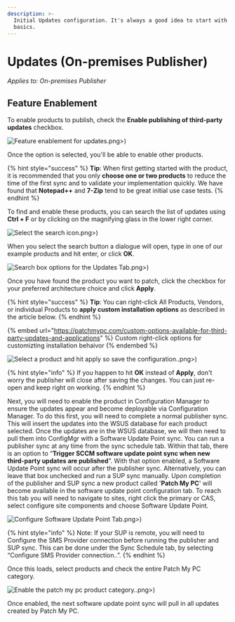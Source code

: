 ```yaml
---
description: >-
  Initial Updates configuration. It's always a good idea to start with the
  basics.
---
```


# Updates (On-premises Publisher)

_Applies to: On-premises Publisher_

## Feature Enablement&#x20;

To enable products to publish, check the **Enable publishing of third-party updates** checkbox.

![Feature enablement for updates](/_images/image-%281069 "Feature enablement for updates").png>)

Once the option is selected, you'll be able to enable other products.&#x20;

{% hint style="success" %}
**Tip**: When first getting started with the product, it is recommended that you only **choose one or two products** to reduce the time of the first sync and to validate your implementation quickly. We have found that **Notepad++** and **7-Zip** tend to be great initial use case tests.
{% endhint %}

To find and enable these products, you can search the list of updates using **Ctrl + F** or by clicking on the magnifying glass in the lower right corner.&#x20;

![Select the search icon](/_images/image-%281190 "Select the search icon").png>)

When you select the search button a dialogue will open, type in one of our example products and hit enter, or click **OK**.

![Search box options for the Updates Tab](/_images/image-%281165 "Search box options for the Updates Tab").png>)

Once you have found the product you want to patch, click the checkbox for your preferred architecture choice and click **Apply**.

{% hint style="success" %}
**Tip**: You can right-click All Products, Vendors, or individual Products to **apply custom installation options** as described in the article below.
{% endhint %}

{% embed url="https://patchmypc.com/custom-options-available-for-third-party-updates-and-applications" %}
Custom right-click options for customizting installation behaivor
{% endembed %}

![Select a product and hit apply so save the configuration.](/_images/image-%281271 "Select a product and hit apply so save the configuration.").png>)

{% hint style="info" %}
If you happen to hit **OK**  instead of **Apply**, don't worry the publisher will close after saving the changes. You can just re-open and keep right on working.
{% endhint %}

Next, you will need to enable the product in Configuration Manager to ensure the updates appear and become deployable via Configuration Manager. To do this first, you will need to complete a normal publisher sync. This will insert the updates into the WSUS database for each product selected. Once the updates are in the WSUS database, we will then need to pull them into ConfigMgr with a Software Update Point sync. You can run a publisher sync at any time from the sync schedule tab. Within that tab, there is an option to “**Trigger SCCM software update point sync when new third-party updates are published**”. With that option enabled, a Software Update Point sync will occur after the publisher sync. Alternatively, you can leave that box unchecked and run a SUP sync manually. Upon completion of the publisher and SUP sync a new product called '**Patch My PC**' will become available in the software update point configuration tab. To reach this tab you will need to navigate to sites, right click the primary or CAS, select configure site components and choose Software Update Point.



![Configure Software Update Point Tab](/_images/image-%281091 "Configure Software Update Point Tab").png>)

{% hint style="info" %}
Note: If your SUP is remote, you will need to Configure the SMS Provider connection before running the publisher and SUP sync. This can be done under the Sync Schedule tab, by selecting “Configure SMS Provider connection..”.
{% endhint %}

Once this loads, select products and check the entire Patch My PC category.&#x20;

![Enable the patch my pc product category.](/_images/image-%281129 "Enable the patch my pc product category.").png>)

Once enabled, the next software update point sync will pull in all updates created by Patch My PC.
